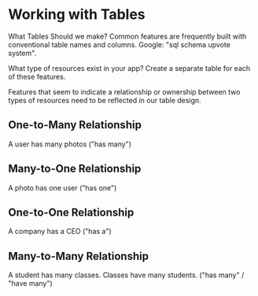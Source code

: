 # Working with Tables

What Tables Should we make?
Common features are frequently built with conventional table names and columns.
Google: "sql schema upvote system".

What type of resources exist in your app? Create a separate table for each of these features.

Features that seem to indicate a relationship or ownership between two types of resources need to be reflected in our 
table design.

## One-to-Many Relationship
A user has many photos ("has many")

## Many-to-One Relationship
A photo has one user ("has one")

## One-to-One Relationship
A company has a CEO ("has a")

## Many-to-Many Relationship
A student has many classes. Classes have many students. ("has many" / "have many")
